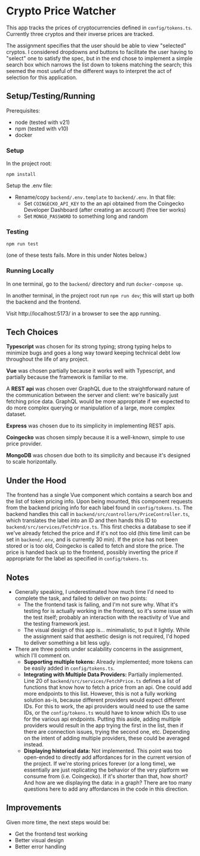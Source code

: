 # Crypto Price Watcher

This app tracks the prices of cryptocurrencies defined in `config/tokens.ts`. Currently three cryptos and their inverse prices are tracked.

The assignment specifies that the user should be able to view "selected" cryptos. I considered dropdowns and buttons to facilitate the user having to "select" one to satisfy the spec, but in the end chose to implement a simple search box which narrows the list down to tokens matching the search; this seemed the most useful of the different ways to interpret the act of selection for this application.

## Setup/Testing/Running

Prerequisites:
* node (tested with v21)
* npm (tested with v10)
* docker

### Setup

In the project root:

`npm install`

Setup the .env file:

* Rename/copy `backend/.env.template` to `backend/.env`. In that file:
  * Set `COINGECKO_API_KEY` to the an api obtained from the Coingecko Developer Dashboard (after creating an account) (free tier works)
  * Set `MONGO_PASSWORD` to something long and random

### Testing

`npm run test`

(one of these tests fails. More in this under Notes below.)

### Running Locally

In one terminal, go to the `backend/` directory and run `docker-compose up`.

In another terminal, in the project root run `npm run dev`; this will start up both the backend and the frontend.

Visit http://localhost:5173/ in a browser to see the app running.

## Tech Choices

**Typescript** was chosen for its strong typing; strong typing helps to minimize bugs and goes a long way toward keeping technical debt low throughout the life of any project.

**Vue** was chosen partially because it works well with Typescript, and partially because the framework is familiar to me.

A **REST api** was chosen over GraphQL due to the straightforward nature of the communication between the server and client: we're basically just fetching price data. GraphQL would be more appropriate if we expected to do more complex querying or manipulation of a large, more complex dataset.

**Express** was chosen due to its simplicity in implementing REST apis.

**Coingecko** was chosen simply because it is a well-known, simple to use price provider.

**MongoDB** was chosen due both to its simplicity and because it's designed to scale horizontally.

## Under the Hood

The frontend has a single Vue component which contains a search box and the list of token pricing info. Upon being mounted, this component requests from the backend pricing info for each label found in `config/tokens.ts`. The backend handles this call in `backend/src/controllers/PriceController.ts`, which translates the label into an ID and then hands this ID to `backend/src/services/FetchPrice.ts`. This first checks a database to see if we've already fetched the price and if it's not too old (this time limit can be set in `backend/.env`, and is currently 30 min). If the price has not been stored or is too old, Coingecko is called to fetch and store the price. The price is handed back up to the frontend, possibly inverting the price if appropriate for the label as specified in `config/tokens.ts`.

## Notes

* Generally speaking, I underestimated how much time I'd need to complete the task, and failed to deliver on two points:
  * The the frontend task is failing, and I'm not sure why. What it's testing for is actually working in the frontend, so it's some issue with the test itself; probably an interaction with the reactivity of Vue and the testing framework jest.
  * The visual design of this app is... minimalistic, to put it lightly. While the assignment said that aesthetic design is not required, I'd hoped to deliver something a bit less ugly.
* There are three points under scalability concerns in the assignment, which I'll comment on.
  * **Supporting multiple tokens:** Already implemented; more tokens can be easily added in `config/tokens.ts`.
  * **Integrating with Multiple Data Providers:** Partially implemented. Line 20 of `backend/src/services/FetchPrice.ts` defines a list of functions that know how to fetch a price from an api. One could add more endpoints to this list. However, this is not a fully working solution as-is, because different providers would expect different IDs. For this to work, the api providers would need to use the same IDs, or the `config/tokens.ts` would have to know which IDs to use for the various api endpoints. Putting this aside, adding multiple providers would result in the app trying the first in the list, then if there are connection issues, trying the second one, etc. Depending on the intent of adding multiple providers, these could be averaged instead.
  * **Displaying historical data:** Not implemented. This point was too open-ended to directly add affordances for in the current version of the project. If we're storing prices forever (or a long time), we essentially are just replicating the behavior of the very platform we consume from (i.e. Coingecko). If it's shorter than that, how short? And how are we displaying the data: in a graph? There are too many questions here to add any affordances in the code in this direction.

## Improvements

Given more time, the next steps would be:

* Get the frontend test working
* Better visual design
* Better error handling